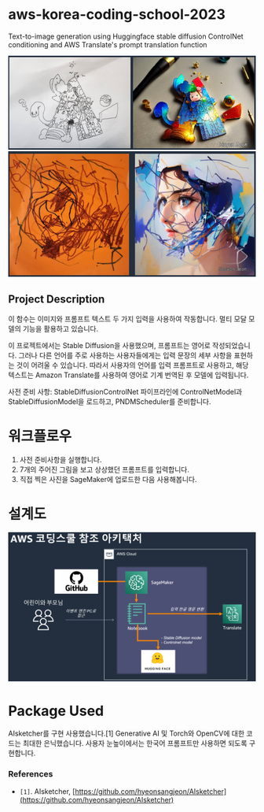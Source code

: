 # aws-korea-coding-school-2023



Text-to-image generation using Huggingface stable diffusion ControlNet conditioning and AWS Translate's prompt translation function

![screenshot1](https://github.com/hyeonsangjeon/AIsketcher/blob/main/pic/yahunjeon.png?raw=true)
![screenshot2](https://github.com/hyeonsangjeon/AIsketcher/blob/main/pic/seowonjeon.png?raw=true)

## Project Description
이 함수는 이미지와 프롬프트 텍스트 두 가지 입력을 사용하여 작동합니다. 멀티 모달 모델의 기능을 활용하고 있습니다.

이 프로젝트에서는 Stable Diffusion을 사용했으며, 프롬프트는 영어로 작성되었습니다. 그러나 다른 언어를 주로 사용하는 사용자들에게는 입력 문장의 세부 사항을 표현하는 것이 어려울 수 있습니다. 따라서 사용자의 언어를 입력 프롬프트로 사용하고, 해당 텍스트는 Amazon Translate를 사용하여 영어로 기계 번역된 후 모델에 입력됩니다.

사전 준비 사항: StableDiffusionControlNet 파이프라인에 ControlNetModel과 StableDiffusionModel을 로드하고, PNDMScheduler를 준비합니다.


# 워크플로우
1. 사전 준비사항을 실행합니다. 
2. 7개의 주어진 그림을 보고 상상했던 프롬프트를 입력합니다. 
3. 직접 찍은 사진을 SageMaker에 업로드한 다음 사용해봅니다. 

# 설계도
![screenshot3](https://github.com/hyeonsangjeon/aws-korea-2023-coding-school/blob/main/readme.png)


# Package Used
AIsketcher를 구현 사용했습니다.[1]
Generative AI 및 Torch와 OpenCV에 대한 코드는 최대한 은닉했습니다. 사용자 눈높이에서는 한국어 프롬프트만 사용하면 되도록 구현합니다. 


### References 
- `[1]`. AIsketcher, [https://github.com/hyeonsangjeon/AIsketcher](https://github.com/hyeonsangjeon/AIsketcher)

